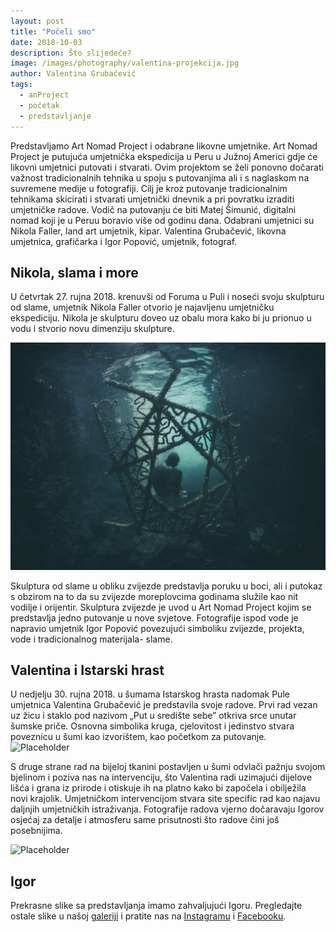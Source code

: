 ```yaml
---
layout: post
title: "Počeli smo"
date: 2018-10-03
description: Što slijedeće?
image: /images/photography/valentina-projekcija.jpg
author: Valentina Grubačević
tags:
  - anProject
  - početak
  - predstavljanje
---
```


Predstavljamo Art Nomad Project i odabrane likovne umjetnike. Art Nomad Project je putujuća umjetnička ekspedicija u Peru u Južnoj Americi gdje će likovni umjetnici putovati i stvarati. Ovim projektom se želi ponovno dočarati važnost tradicionalnih tehnika u spoju s putovanjima ali i s naglaskom na suvremene medije u fotografiji. Cilj je kroz putovanje tradicionalnim tehnikama skicirati i stvarati umjetnički dnevnik a pri povratku izraditi umjetničke radove. Vodič na putovanju će biti Matej Šimunić, digitalni nomad koji je u Peruu boravio više od godinu dana. Odabrani umjetnici su Nikola Faller, land art umjetnik, kipar. Valentina Grubačević, likovna umjetnica, grafičarka i Igor Popović, umjetnik, fotograf.



## Nikola, slama i more


U četvrtak 27. rujna 2018. krenuvši od Foruma u Puli i noseći svoju skulpturu od slame, umjetnik Nikola Faller otvorio je najavljenu umjetničku ekspediciju. Nikola je skulpturu doveo uz obalu mora kako bi ju prionuo u vodu i stvorio novu dimenziju skulpture.

![Placeholder](/images/photography/nikola-voda-oko.jpg#full)


Skulptura od slame u obliku zvijezde predstavlja poruku u boci, ali i putokaz s obzirom na to da su zvijezde moreplovcima godinama služile kao nit vodilje i orijentir. Skulptura zvijezde je uvod u Art Nomad Project kojim se predstavlja jedno putovanje u nove svjetove. Fotografije ispod vode je napravio umjetnik Igor Popović povezujući simboliku zvijezde, projekta, vode i tradicionalnog materijala- slame.

## Valentina i Istarski hrast


U nedjelju 30. rujna 2018. u šumama Istarskog hrasta nadomak Pule umjetnica Valentina Grubačević je predstavila svoje radove. Prvi  rad vezan uz žicu i staklo pod nazivom „Put u središte sebe” otkriva srce unutar šumske priče. Osnovna simbolika kruga, cjelovitost i jedinstvo stvara poveznicu u šumi kao izvorištem, kao početkom za putovanje.
 ![Placeholder](/images/photography/valentina-drva-krupni.jpg)



S druge strane rad na bijeloj tkanini postavljen u šumi odvlači pažnju svojom bjelinom i poziva nas na intervenciju, što Valentina radi uzimajući dijelove lišća i grana iz prirode i otiskuje ih na platno kako bi započela i obilježila novi krajolik. Umjetničkom intervencijom stvara site specific rad kao najavu daljnjih umjetničkih istraživanja. Fotografije radova vjerno dočaravaju Igorov osjećaj za detalje i atmosferu same prisutnosti što radove čini još posebnijima.

![Placeholder](/images/photography/valentina-platno.jpg#full)

## Igor

Prekrasne slike sa predstavljanja imamo zahvaljujući Igoru. Pregledajte ostale slike u našoj <a href="https://www.artnomadproject.com/gallery/" target="_blank">galeriji</a>
i pratite nas na <a href="https://www.instagram.com/artnomadproject/" target="_blank">Instagramu</a> i <a href="https://www.instagram.com/artnomadproject/" target="_blank">Facebooku</a>.
